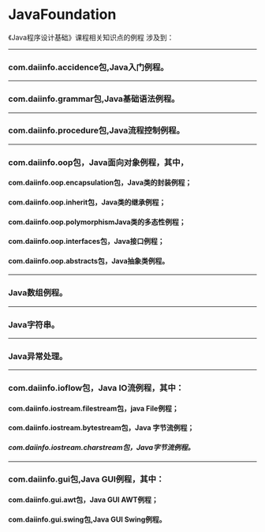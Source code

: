 # JavaFoundation   
《Java程序设计基础》课程相关知识点的例程
涉及到： 
****
### com.daiinfo.accidence包,Java入门例程。 
****
### com.daiinfo.grammar包,Java基础语法例程。
****
### com.daiinfo.procedure包,Java流程控制例程。
****
### com.daiinfo.oop包，Java面向对象例程，其中，      
#### com.daiinfo.oop.encapsulation包，Java类的封装例程；  
#### com.daiinfo.oop.inherit包，Java类的继承例程；  
#### com.daiinfo.oop.polymorphismJava类的多态性例程；  
#### com.daiinfo.oop.interfaces包，Java接口例程；  
#### com.daiinfo.oop.abstracts包，Java抽象类例程。 
****
### Java数组例程。 
****
### Java字符串。  
****
### Java异常处理。
****
### com.daiinfo.ioflow包，Java IO流例程，其中：  
####    com.daiinfo.iostream.filestream包，java File例程；  
####        com.daiinfo.iostream.bytestream包，Java 字节流例程；  
#### _com.daiinfo.iostream.charstream包，Java字节流例程。_ 
****
### com.daiinfo.gui包,Java GUI例程，其中：
#### com.daiinfo.gui.awt包，Java GUI AWT例程；
#### com.daiinfo.gui.swing包,Java GUI Swing例程。
